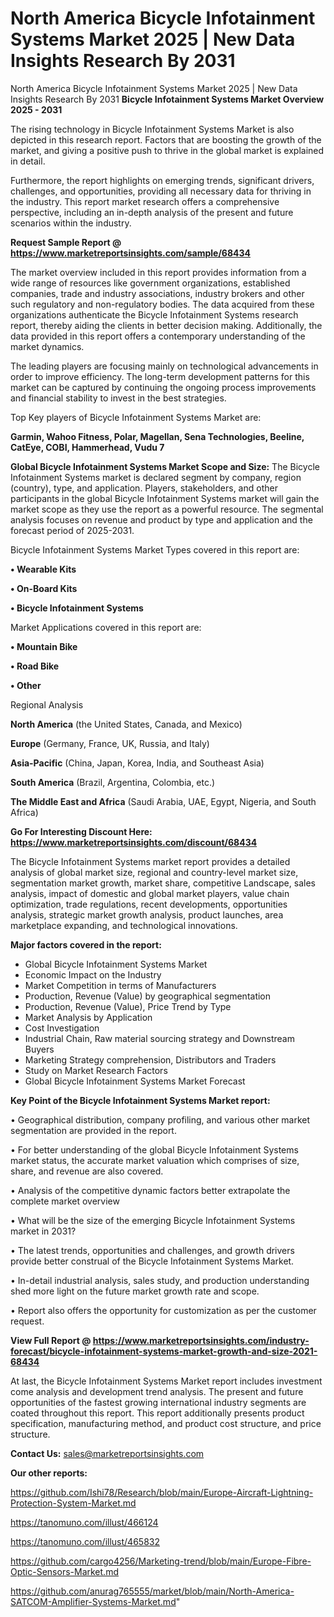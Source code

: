 # North America Bicycle Infotainment Systems Market 2025 | New Data Insights Research By 2031
North America Bicycle Infotainment Systems Market 2025 | New Data Insights Research By 2031
<Strong> Bicycle Infotainment Systems Market Overview 2025 - 2031</strong>

The rising technology in Bicycle Infotainment Systems Market is also depicted in this research report. Factors that are boosting the growth of the market, and giving a positive push to thrive in the global market is explained in detail.

Furthermore, the report highlights on emerging trends, significant drivers, challenges, and opportunities, providing all necessary data for thriving in the industry. This report market research offers a comprehensive perspective, including an in-depth analysis of the present and future scenarios within the industry.

<strong>Request Sample Report @ <a href=https://www.marketreportsinsights.com/sample/68434>https://www.marketreportsinsights.com/sample/68434</a></strong>

The market overview included in this report provides information from a wide range of resources like government organizations, established companies, trade and industry associations, industry brokers and other such regulatory and non-regulatory bodies. The data acquired from these organizations authenticate the Bicycle Infotainment Systems research report, thereby aiding the clients in better decision making. Additionally, the data provided in this report offers a contemporary understanding of the market dynamics.

The leading players are focusing mainly on technological advancements in order to improve efficiency. The long-term development patterns for this market can be captured by continuing the ongoing process improvements and financial stability to invest in the best strategies.

Top Key players of Bicycle Infotainment Systems Market are:

<strong>Garmin, Wahoo Fitness, Polar, Magellan, Sena Technologies, Beeline, CatEye, COBI, Hammerhead, Vudu 7</strong>

<strong><b>Global Bicycle Infotainment Systems Market Scope and Size:</b></strong>
The Bicycle Infotainment Systems market is declared segment by company, region (country), type, and application. Players, stakeholders, and other participants in the global Bicycle Infotainment Systems market will gain the market scope as they use the report as a powerful resource. The segmental analysis focuses on revenue and product by type and application and the forecast period of 2025-2031.

Bicycle Infotainment Systems Market Types covered in this report are:

<strong>• Wearable Kits

• On-Board Kits

• Bicycle Infotainment Systems</strong>

Market Applications covered in this report are:

<strong>• Mountain Bike

• Road Bike

• Other</strong> 

Regional Analysis

<strong>North America</strong> (the United States, Canada, and Mexico)

<strong>Europe</strong> (Germany, France, UK, Russia, and Italy)

<strong>Asia-Pacific</strong> (China, Japan, Korea, India, and Southeast Asia)

<strong>South America</strong> (Brazil, Argentina, Colombia, etc.)

<strong>The Middle East and Africa</strong> (Saudi Arabia, UAE, Egypt, Nigeria, and South Africa)

<strong>Go For Interesting Discount Here: <a href=https://www.marketreportsinsights.com/discount/68434>https://www.marketreportsinsights.com/discount/68434</a></strong>

The Bicycle Infotainment Systems market report provides a detailed analysis of global market size, regional and country-level market size, segmentation market growth, market share, competitive Landscape, sales analysis, impact of domestic and global market players, value chain optimization, trade regulations, recent developments, opportunities analysis, strategic market growth analysis, product launches, area marketplace expanding, and technological innovations.

<strong><b>Major factors covered in the report:</b></strong>
<ul>
  <li>Global Bicycle Infotainment Systems Market </li>
  <li>Economic Impact on the Industry</li>
  <li>Market Competition in terms of Manufacturers</li>
  <li>Production, Revenue (Value) by geographical segmentation</li>
  <li>Production, Revenue (Value), Price Trend by Type</li>
  <li>Market Analysis by Application</li>
  <li>Cost Investigation</li>
  <li>Industrial Chain, Raw material sourcing strategy and Downstream Buyers</li>
  <li>Marketing Strategy comprehension, Distributors and Traders</li>
  <li>Study on Market Research Factors</li>
  <li>Global Bicycle Infotainment Systems Market Forecast</li>
</ul>

<strong><b>Key Point of the Bicycle Infotainment Systems Market report:</b></strong>

• Geographical distribution, company profiling, and various other market segmentation are provided in the report.

• For better understanding of the global Bicycle Infotainment Systems market status, the accurate market valuation which comprises of size, share, and revenue are also covered.

• Analysis of the competitive dynamic factors better extrapolate the complete market overview

• What will be the size of the emerging Bicycle Infotainment Systems market in 2031?

• The latest trends, opportunities and challenges, and growth drivers provide better construal of the Bicycle Infotainment Systems Market.

• In-detail industrial analysis, sales study, and production understanding shed more light on the future market growth rate and scope.

• Report also offers the opportunity for customization as per the customer request.

<strong><b>View Full Report @ <a href=https://www.marketreportsinsights.com/industry-forecast/bicycle-infotainment-systems-market-growth-and-size-2021-68434>https://www.marketreportsinsights.com/industry-forecast/bicycle-infotainment-systems-market-growth-and-size-2021-68434</a></b></strong>


At last, the Bicycle Infotainment Systems Market report includes investment come analysis and development trend analysis. The present and future opportunities of the fastest growing international industry segments are coated throughout this report. This report additionally presents product specification, manufacturing method, and product cost structure, and price structure.

<strong>Contact Us:</strong>
sales@marketreportsinsights.com

<strong>Our other reports:</strong>

<a href=https://github.com/Ishi78/Research/blob/main/Europe-Aircraft-Lightning-Protection-System-Market.md>https://github.com/Ishi78/Research/blob/main/Europe-Aircraft-Lightning-Protection-System-Market.md</a>

<a href=https://tanomuno.com/illust/466124>https://tanomuno.com/illust/466124</a>

<a href=https://tanomuno.com/illust/465832>https://tanomuno.com/illust/465832</a>

<a href=https://github.com/cargo4256/Marketing-trend/blob/main/Europe-Fibre-Optic-Sensors-Market.md>https://github.com/cargo4256/Marketing-trend/blob/main/Europe-Fibre-Optic-Sensors-Market.md</a>

<a href=https://github.com/anurag765555/market/blob/main/North-America-SATCOM-Amplifier-Systems-Market.md>https://github.com/anurag765555/market/blob/main/North-America-SATCOM-Amplifier-Systems-Market.md</a>"
